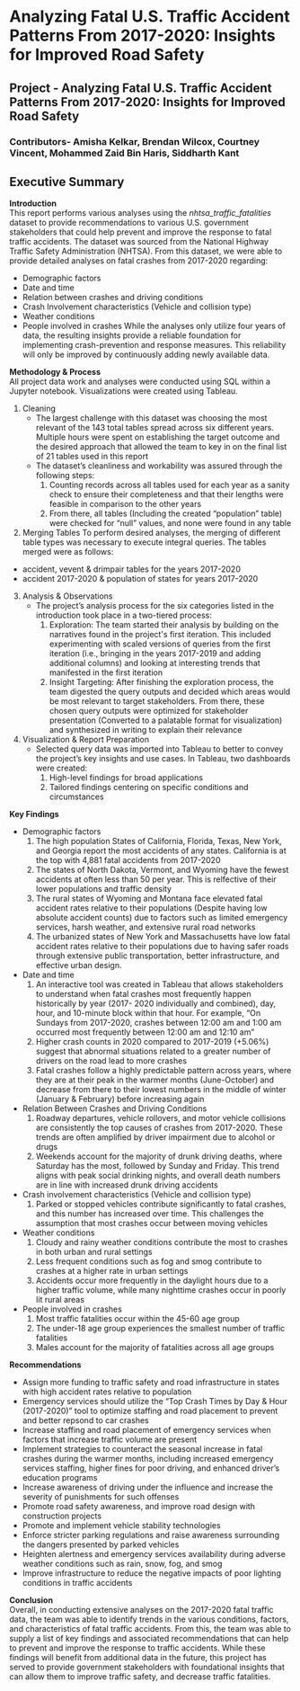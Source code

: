 # Analyzing Fatal U.S. Traffic Accident Patterns From 2017-2020: Insights for Improved Road Safety
## Project - Analyzing Fatal U.S. Traffic Accident Patterns From 2017-2020: Insights for Improved Road Safety
### Contributors- Amisha Kelkar, Brendan Wilcox, Courtney Vincent, Mohammed Zaid Bin Haris, Siddharth Kant
## Executive Summary
**Introduction**<br>
This report performs various analyses using the *nhtsa_traffic_fatalities* dataset to provide recommendations to various U.S. government stakeholders that could help prevent and improve the response to fatal traffic accidents.
The dataset was sourced from the National Highway Traffic Safety Administration (NHTSA). From this dataset, we were able to provide detailed analyses on fatal crashes from 2017-2020 regarding:
* Demographic factors
* Date and time
* Relation between crashes and driving conditions
* Crash Involvement characteristics (Vehicle and collision type)
* Weather conditions
* People involved in crashes
While the analyses only utilize four years of data, the resulting insights provide a reliable foundation for implementing crash-prevention and response measures. This reliability will only be improved by continuously adding newly available data.


**Methodology & Process**<br>
All project data work and analyses were conducted using SQL within a Jupyter notebook. Visualizations were created using Tableau.
1. Cleaning
	* The largest challenge with this dataset was choosing the most relevant of the 143 total tables spread across six different years. Multiple hours were spent on establishing the target outcome and the desired approach that allowed the team to key in on the final list of 21 tables used in this report
	* The dataset’s cleanliness and workability was assured through the following steps:
		1. Counting records across all tables used for each year as a sanity check to ensure their completeness and that their lengths were feasible in comparison to the other years
		2. From there, all tables (Including the created “population” table) were checked for “null” values, and none were found in any table
2. Merging Tables
To perform desired analyses, the merging of different table types was necessary to execute integral queries. The tables merged were as follows:
  * accident, vevent & drimpair tables for the years 2017-2020
  * accident 2017-2020 & population of states for years 2017-2020
3. Analysis & Observations
	* The project’s analysis process for the six categories listed in the introduction took place in a two-tiered process:
		1. Exploration: The team started their analysis by building on the narratives found in the project's first iteration. This included experimenting with scaled versions of queries from the first iteration (i.e., bringing in the years 2017-2019 and adding additional columns) and looking at interesting trends that manifested in the first iteration
		2. Insight Targeting: After finishing the exploration process, the team digested the query outputs and decided which areas would be most relevant to target stakeholders. From there, these chosen query outputs were optimized for stakeholder presentation (Converted to a palatable format for visualization) and synthesized in writing to explain their relevance
4. Visualization & Report Preparation
	* Selected query data was imported into Tableau to better to convey the project’s key insights and use cases. In Tableau, two dashboards were created:
		1. High-level findings for broad applications
		2. Tailored findings centering on specific conditions and circumstances

**Key Findings**<br>
*  Demographic factors
	1. The high population States of California, Florida, Texas, New York, and Georgia report the most accidents of any states. California is at the top with 4,881 fatal accidents from 2017-2020
	2. The states of North Dakota, Vermont, and Wyoming have the fewest accidents at often less than 50 per year. This is relfective of their lower populations and traffic density
	3. The rural states of Wyoming and Montana face elevated fatal accident rates relative to their populations (Despite having low absolute accident counts) due to factors such as limited emergency services, harsh weather, and extensive rural road networks
	4. The urbanized states of New York and Massachusetts have low fatal accident rates relative to their populations due to having safer roads through extensive public transportation, better infrastructure, and effective urban design.
* Date and time
	1. An interactive tool was created in Tableau that allows stakeholders to understand when fatal crashes most frequently happen historically by year (2017- 2020 individually and combined), day, hour, and 10-minute block within that hour. For example, “On Sundays from 2017-2020, crashes between 12:00 am and 1:00 am occurred most frequently between 12:00 am and 12:10 am”
	2. Higher crash counts in 2020 compared to 2017-2019 (+5.06%) suggest that abnormal situations related to a greater number of drivers on the road lead to more crashes
	3. Fatal crashes follow a highly predictable pattern across years, where they are at their peak in the warmer months (June-October) and decrease from there to their lowest numbers in the middle of winter (January & February) before increasing again
* Relation Between Crashes and Driving Conditions
	1. Roadway departures, vehicle rollovers, and motor vehicle collisions are consistently the top causes of crashes from 2017-2020. These trends are often amplified by driver impairment due to alcohol or drugs
	2. Weekends account for the majority of drunk driving deaths, where Saturday has the most, followed by Sunday and Friday. This trend aligns with peak social drinking nights, and overall death numbers are in line with increased drunk driving accidents
*  Crash involvement characteristics (Vehicle and collision type)
	1. Parked or stopped vehicles contribute significantly to fatal crashes, and this number has increased over time. This challenges the assumption that most crashes occur between moving vehicles
* Weather conditions
	1.  Cloudy and rainy weather conditions contribute the most to crashes in both urban and rural settings
	2. Less frequent conditions such as fog and smog contribute to crashes at a higher rate in urban settings
	3. Accidents occur more frequently in the daylight hours due to a higher traffic volume, while many nighttime crashes occur in poorly lit rural areas
* People involved in crashes
	1. Most traffic fatalities occur within the 45-60 age group
	2. The under-18 age group experiences the smallest number of traffic fatalities
	3. Males account for the majority of fatalities across all age groups


**Recommendations**<br>
* Assign more funding to traffic safety and road infrastructure in states with high accident rates relative to population
* Emergency services should utilize the “Top Crash Times by Day & Hour (2017-2020)” tool to optimize staffing and road placement to prevent and better repsond to car crashes
* Increase staffing and road placement of emergency services when factors that increase traffic volume are present
* Implement strategies to counteract the seasonal increase in fatal crashes during the warmer months, including increased emergency services staffing, higher fines for poor driving, and enhanced driver’s education programs
* Increase awareness of driving under the influence and increase the severity of punishments for such offenses
* Promote road safety awareness, and improve road design with construction projects
* Promote and implement vehicle stability technologies
* Enforce stricter parking regulations and raise awareness surrounding the dangers presented by parked vehicles
* Heighten alertness and emergency services availability during adverse weather conditions such as rain, snow, fog, and smog
* Improve infrastructure to reduce the negative impacts of poor lighting conditions in traffic accidents


**Conclusion**<br>
Overall, in conducting extensive analyses on the 2017-2020 fatal traffic data, the team was able to identify trends in the various conditions, factors, and characteristics of fatal traffic accidents. From this, the team was able to supply a list of key findings and associated recommendations that can help to prevent and improve the response to traffic accidents. While these findings will benefit from additional data in the future, this project has served to provide government stakeholders with foundational insights that can allow them to improve traffic safety, and decrease traffic fatalities.
